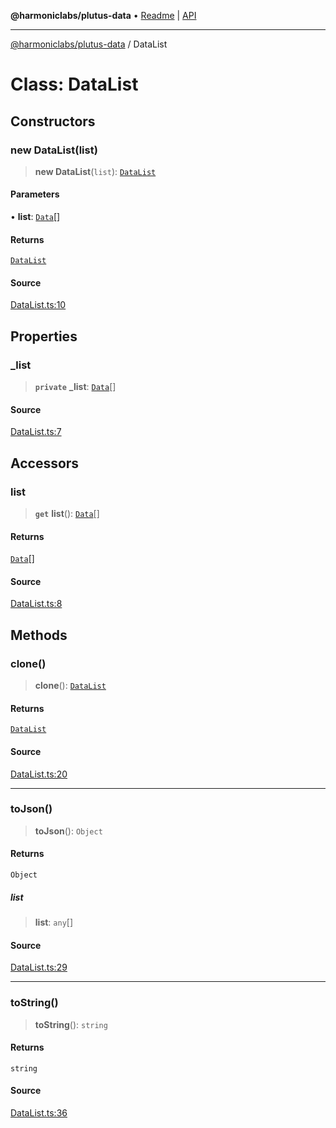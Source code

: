 **@harmoniclabs/plutus-data** • [Readme](../README) \| [API](../globals)

***

[@harmoniclabs/plutus-data](../README) / DataList

# Class: DataList

## Constructors

### new DataList(list)

> **new DataList**(`list`): [`DataList`](DataList)

#### Parameters

• **list**: [`Data`](../type-aliases/Data)[]

#### Returns

[`DataList`](DataList)

#### Source

[DataList.ts:10](https://github.com/HarmonicLabs/plutus-data/blob/911664c/src/DataList.ts#L10)

## Properties

### \_list

> **`private`** **\_list**: [`Data`](../type-aliases/Data)[]

#### Source

[DataList.ts:7](https://github.com/HarmonicLabs/plutus-data/blob/911664c/src/DataList.ts#L7)

## Accessors

### list

> **`get`** **list**(): [`Data`](../type-aliases/Data)[]

#### Returns

[`Data`](../type-aliases/Data)[]

#### Source

[DataList.ts:8](https://github.com/HarmonicLabs/plutus-data/blob/911664c/src/DataList.ts#L8)

## Methods

### clone()

> **clone**(): [`DataList`](DataList)

#### Returns

[`DataList`](DataList)

#### Source

[DataList.ts:20](https://github.com/HarmonicLabs/plutus-data/blob/911664c/src/DataList.ts#L20)

***

### toJson()

> **toJson**(): `Object`

#### Returns

`Object`

##### list

> **list**: `any`[]

#### Source

[DataList.ts:29](https://github.com/HarmonicLabs/plutus-data/blob/911664c/src/DataList.ts#L29)

***

### toString()

> **toString**(): `string`

#### Returns

`string`

#### Source

[DataList.ts:36](https://github.com/HarmonicLabs/plutus-data/blob/911664c/src/DataList.ts#L36)
